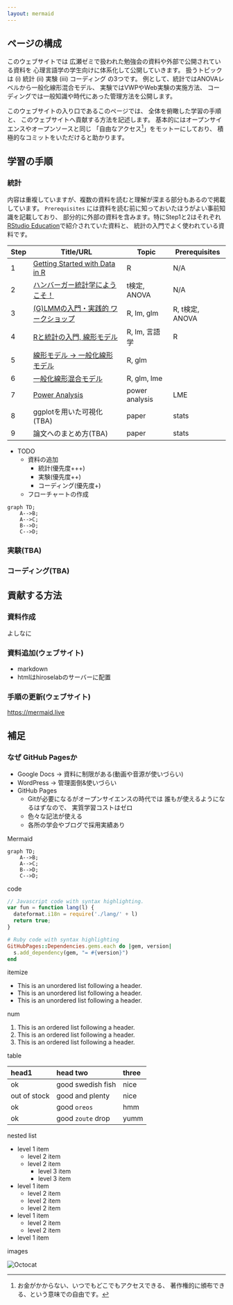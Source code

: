```yaml
---
layout: mermaid
---
```


## ページの構成

このウェブサイトでは
広瀬ゼミで扱われた勉強会の資料や外部で公開されている資料を
心理言語学の学生向けに体系化して公開していきます。
扱うトピックは (i) 統計 (ii) 実験 (iii) コーディング の3つです。
例として、統計ではANOVAレベルから一般化線形混合モデル、
実験ではVWPやWeb実験の実施方法、
コーディングでは一般知識や時代にあった管理方法を公開します。

このウェブサイトの入り口であるこのページでは、
全体を俯瞰した学習の手順と、
このウェブサイトへ貢献する方法を記述します。
基本的にはオープンサイエンスやオープンソースと同じ
「自由なアクセス[^free]」をモットーにしており、
積極的なコミットをいただけると助かります。

[^free]: お金がかからない、いつでもどこでもアクセスできる、
    著作権的に頒布できる、という意味での自由です。

## 学習の手順

### 統計

内容は重複していますが、複数の資料を読むと理解が深まる部分もあるので掲載しています。
`Prerequisites` には資料を読む前に知っておいたほうがよい事前知識を記載しており、
部分的に外部の資料を含みます。特にStep1と2はそれぞれ
[RStudio Education][rstudio-intro]で紹介されていた資料と、
統計の入門でよく使われている資料です。

| Step | Title/URL                                        | Topic           | Prerequisites   | 
|------|--------------------------------------------------|-----------------|-----------------|
|    1 | [Getting Started with Data in R][r-rstudio]      | R               | N/A             |
|    2 | [ハンバーガー統計学にようこそ！][hamburger]      | t検定, ANOVA    | N/A             |
|    3 | [(G)LMMの入門・実践的 ワークショップ][glmm-ws-m] | R, lm, glm      | R, t検定, ANOVA |
|    4 | [Rと統計の入門, 線形モデル][intro-k]             | R, lm, 言語学   | R               |
|    5 | [線形モデル -> 一般化線形モデル][lm2glm-k]       | R, glm          |                 |
|    6 | [一般化線形混合モデル][glm2lme-k]                | R, glm, lme     |                 |
|    7 | [Power Analysis][power-analysis]                 | power analysis  | LME             |
|    8 | ggplotを用いた可視化(TBA)                        | paper           | stats           |
|    9 | 論文へのまとめ方(TBA)                            | paper           | stats           |

[glmm-ws-m]: https://phiz.c.u-tokyo.ac.jp/~hiroselab/stats/0907.html
[power-analysis]: https://phiz.c.u-tokyo.ac.jp/~hiroselab/stats/220128_powerAnalysis_isono.html
[intro-k]: https://kishiyamat.github.io/tutorial-lme-vwp/1.html
[lm2glm-k]: https://kishiyamat.github.io/tutorial-lme-vwp/2.html
[glm2lme-k]: https://kishiyamat.github.io/tutorial-lme-vwp/3.html
[hamburger]: http://kogolab.chillout.jp/elearn/hamburger/
[rstudio-intro]: https://education.rstudio.com/
[r-rstudio]: https://moderndive.netlify.app/1-getting-started.html

* TODO
    * 資料の追加
        * 統計(優先度+++)
        * 実験(優先度++)
        * コーディング(優先度+)
    * フローチャートの作成

```mermaid
graph TD;
    A-->B;
    A-->C;
    B-->D;
    C-->D;
```

<!--[統計](./stats).-->

### 実験(TBA)

<!--[実験](./experiments)-->

### コーディング(TBA)

<!--[コーディング](./coding)-->

## 貢献する方法

### 資料作成

よしなに

### 資料追加(ウェブサイト)

- markdown
- htmlはhiroselabのサーバーに配置

### 手順の更新(ウェブサイト)

https://mermaid.live

## 補足

### なぜ GitHub Pagesか

- Google Docs -> 資料に制限がある(動画や音源が使いづらい)
- WordPress -> 管理面倒&使いづらい
- GitHub Pages
    - Gitが必要になるがオープンサイエンスの時代では
      誰もが使えるようになるはずなので、
      実質学習コストはゼロ
    - 色々な記法が使える
    - 各所の学会やブログで採用実績あり

Mermaid

```mermaid
graph TD;
    A-->B;
    A-->C;
    B-->D;
    C-->D;
```

code

```js
// Javascript code with syntax highlighting.
var fun = function lang(l) {
  dateformat.i18n = require('./lang/' + l)
  return true;
}
```

```ruby
# Ruby code with syntax highlighting
GitHubPages::Dependencies.gems.each do |gem, version|
  s.add_dependency(gem, "= #{version}")
end
```

itemize

*   This is an unordered list following a header.
*   This is an unordered list following a header.
*   This is an unordered list following a header.

num

1.  This is an ordered list following a header.
2.  This is an ordered list following a header.
3.  This is an ordered list following a header.

table

| head1        | head two          | three |
|:-------------|:------------------|:------|
| ok           | good swedish fish | nice  |
| out of stock | good and plenty   | nice  |
| ok           | good `oreos`      | hmm   |
| ok           | good `zoute` drop | yumm  |

nested list

- level 1 item
  - level 2 item
  - level 2 item
    - level 3 item
    - level 3 item
- level 1 item
  - level 2 item
  - level 2 item
  - level 2 item
- level 1 item
  - level 2 item
  - level 2 item
- level 1 item

images

![Octocat](https://github.githubassets.com/images/icons/emoji/octocat.png)

